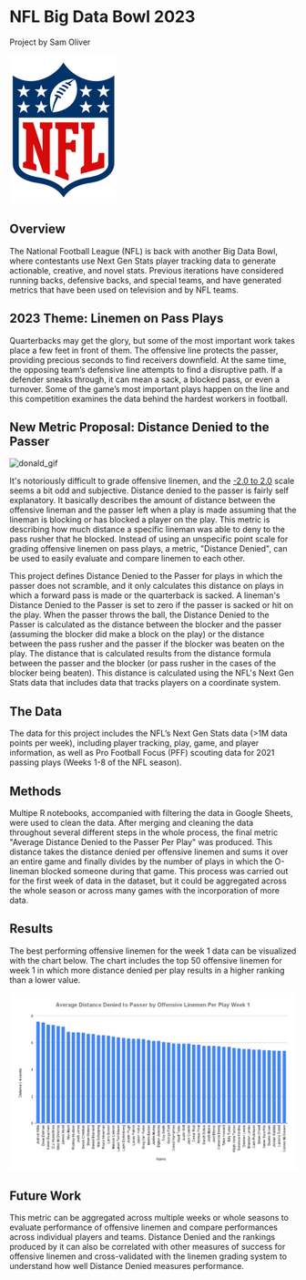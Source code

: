 # NFL Big Data Bowl 2023
Project by Sam Oliver

![logo](./images/nfl_logo.png)

## Overview
The National Football League (NFL) is back with another Big Data Bowl, where contestants use Next Gen Stats player tracking data to generate actionable, creative, and novel stats. Previous iterations have considered running backs, defensive backs, and special teams, and have generated metrics that have been used on television and by NFL teams.

## 2023 Theme: Linemen on Pass Plays
Quarterbacks may get the glory, but some of the most important work takes place a few feet in front of them. The offensive line protects the passer, providing precious seconds to find receivers downfield. At the same time, the opposing team’s defensive line attempts to find a disruptive path. If a defender sneaks through, it can mean a sack, a blocked pass, or even a turnover. Some of the game’s most important plays happen on the line and this competition examines the data behind the hardest workers in football.

## New Metric Proposal: Distance Denied to the Passer
![donald_gif](/Donald.gif)

It's notoriously difficult to grade offensive linemen, and the [-2.0 to 2.0](https://www.pff.com/news/pro-how-we-grade-offensive-and-defensive-linemen) scale seems a bit odd and subjective. Distance denied to the passer is fairly self explanatory. It basically describes the amount of distance between the offensive lineman and the passer left when a play is made assuming that the lineman is blocking or has blocked a player on the play. This metric is describing how much distance a specific lineman was able to deny to the pass rusher that he blocked. Instead of using an unspecific point scale for grading offensive linemen on pass plays, a metric, "Distance Denied", can be used to easily evaluate and compare linemen to each other.

This project defines Distance Denied to the Passer for plays in which the passer does not scramble, and it only calculates this distance on plays in which a forward pass is made or the quarterback is sacked. A lineman's Distance Denied to the Passer is set to zero if the passer is sacked or hit on the play. When the passer throws the ball, the Distance Denied to the Passer is calculated as the distance between the blocker and the passer (assuming the blocker did make a block on the play) or the distance between the pass rusher and the passer if the blocker was beaten on the play. The distance that is calculated results from the distance formula between the passer and the blocker (or pass rusher in the cases of the blocker being beaten). This distance is calculated using the NFL's Next Gen Stats data that includes data that tracks players on a coordinate system.

## The Data
The data for this project includes the NFL’s Next Gen Stats data (>1M data points per week), including player tracking, play, game, and player information, as well as Pro Football Focus (PFF) scouting data for 2021 passing plays (Weeks 1-8 of the NFL season). 

## Methods
Multipe R notebooks, accompanied with filtering the data in Google Sheets, were used to clean the data. After merging and cleaning the data throughout several different steps in the whole process, the final metric "Average Distance Denied to the Passer Per Play" was produced. This distance takes the distance denied per offensive linemen and sums it over an entire game and finally divides by the number of plays in which the O-lineman blocked someone during that game. This process was carried out for the first week of data in the dataset, but it could be aggregated across the whole season or across many games with the incorporation of more data.

## Results
The best performing offensive linemen for the week 1 data can be visualized with the chart below. The chart includes the top 50 offensive linemen for week 1 in which more distance denied per play results in a higher ranking than a lower value.

![week1Results](/AverageDistanceDeniedPasserOffensiveLinemenPerPlayWeek1.png)

## Future Work
This metric can be aggregated across multiple weeks or whole seasons to evaluate performance of offensive linemen and compare performances across individual players and teams. Distance Denied and the rankings produced by it can also be correlated with other measures of success for offensive linemen and cross-validated with the linemen grading system to understand how well Distance Denied measures performance.
